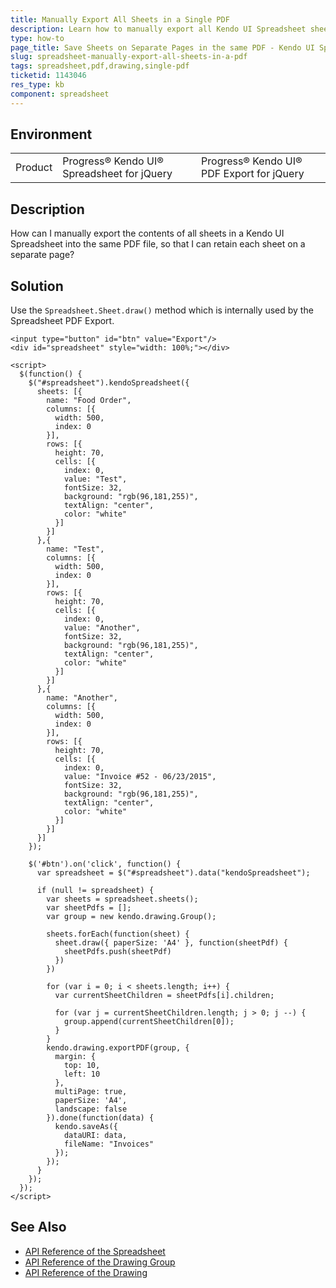 ```yaml
---
title: Manually Export All Sheets in a Single PDF
description: Learn how to manually export all Kendo UI Spreadsheet sheets in a single PDF.
type: how-to
page_title: Save Sheets on Separate Pages in the same PDF - Kendo UI Spreadsheet for jQuery
slug: spreadsheet-manually-export-all-sheets-in-a-pdf
tags: spreadsheet,pdf,drawing,single-pdf
ticketid: 1143046
res_type: kb
component: spreadsheet
---
```


## Environment

<table>
 <tr>
  <td>Product</td>
  <td>Progress® Kendo UI® Spreadsheet for jQuery</td>
  <td>Progress® Kendo UI® PDF Export for jQuery</td>
 </tr>
</table>

## Description

How can I manually export the contents of all sheets in a Kendo UI Spreadsheet into the same PDF file, so that I can retain each sheet on a separate page?

## Solution

Use the `Spreadsheet.Sheet.draw()` method which is internally used by the Spreadsheet PDF Export.

```dojo
<input type="button" id="btn" value="Export"/>
<div id="spreadsheet" style="width: 100%;"></div>

<script>
  $(function() {
    $("#spreadsheet").kendoSpreadsheet({
      sheets: [{
        name: "Food Order",
        columns: [{
          width: 500,
          index: 0
        }],
        rows: [{
          height: 70,
          cells: [{
            index: 0,
            value: "Test",
            fontSize: 32,
            background: "rgb(96,181,255)",
            textAlign: "center",
            color: "white"
          }]
        }]
      },{
        name: "Test",
        columns: [{
          width: 500,
          index: 0
        }],
        rows: [{
          height: 70,
          cells: [{
            index: 0,
            value: "Another",
            fontSize: 32,
            background: "rgb(96,181,255)",
            textAlign: "center",
            color: "white"
          }]
        }]
      },{
        name: "Another",
        columns: [{
          width: 500,
          index: 0
        }],
        rows: [{
          height: 70,
          cells: [{
            index: 0,
            value: "Invoice #52 - 06/23/2015",
            fontSize: 32,
            background: "rgb(96,181,255)",
            textAlign: "center",
            color: "white"
          }]
        }]
      }]
    });

    $('#btn').on('click', function() {
      var spreadsheet = $("#spreadsheet").data("kendoSpreadsheet");

      if (null != spreadsheet) {
        var sheets = spreadsheet.sheets();
        var sheetPdfs = [];
		var group = new kendo.drawing.Group();

        sheets.forEach(function(sheet) {
          sheet.draw({ paperSize: 'A4' }, function(sheetPdf) {
            sheetPdfs.push(sheetPdf)
          })
        })

        for (var i = 0; i < sheets.length; i++) {
          var currentSheetChildren = sheetPdfs[i].children;

          for (var j = currentSheetChildren.length; j > 0; j --) {
            group.append(currentSheetChildren[0]);
          }
        }
        kendo.drawing.exportPDF(group, {  
          margin: {
          	top: 10,
            left: 10
          },
          multiPage: true,
          paperSize: 'A4',
          landscape: false
        }).done(function(data) {
          kendo.saveAs({
            dataURI: data,
            fileName: "Invoices"
          });
        });
      }
    });
  });
</script>
```

## See Also

* [API Reference of the Spreadsheet](https://docs.telerik.com/kendo-ui/api/javascript/ui/spreadsheet)
* [API Reference of the Drawing Group](https://docs.telerik.com/kendo-ui/api/javascript/drawing/group)
* [API Reference of the Drawing](https://docs.telerik.com/kendo-ui/api/javascript/drawing)
